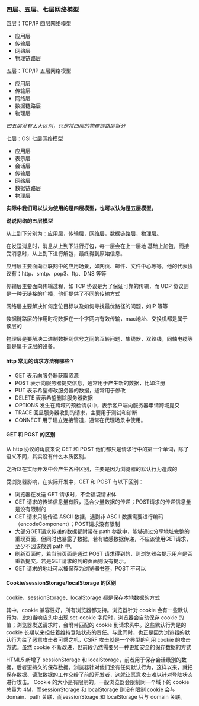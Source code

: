 ### 四层、五层、七层网络模型

四层：TCP/IP 四层网络模型

+ 应用层
+ 传输层
+ 网络层
+ 物理链路层



五层：TCP/IP 五层网络模型

+ 应用层
+ 传输层
+ 网络层
+ 数据链路层
+ 物理层

*四五层没有太大区别，只是将四层的物理链路层拆分*

七层：OSI 七层网络模型

+ 应用层
+ 表示层
+ 会话层
+ 传输层
+ 网络层
+ 数据链路层
+ 物理层

**实际中我们可以认为使用的是四层模型，也可以认为是五层模型。**



**说说网络的五层模型**

从上到下分别为：应用层，传输层，网络层，数据链路层，物理层。

在发送消息时，消息从上到下进行打包，每一层会在上一层地 基础上加包，而接受消息时，从上到下进行解包，最终得到原始信息。



应用层主要面向互联网中的应用场景，如网页、邮件、文件中心等等，他的代表协议有：http、smtp、pop3、ftp、DNS 等等



传输层主要面向传输过程，如 TCP 协议是为了保证可靠的传输，而 UDP 协议则是一种无链接的广播，他们提供了不同的传输方式



网络层主要解决如何定位目标以及如何寻找最优路径的问题，如IP 等等



数据链路层的作用时将数据在一个字网内有效传输，mac地址、交换机都是属于该层的



物理层是要解决二进制数据到信号之间的互转问题，集线器，双绞线，同轴电缆等都是属于该层的设备。



#### http 常见的请求方法有哪些？

+ GET 表示向服务器获取资源
+ POST 表示向服务器提交信息，通常用于产生新的数据，比如注册
+ PUT 表示希望修改服务器的数据，通常用于修改
+ DELETE 表示希望删除服务器数据
+ OPTIONS 发生在跨域的预检请求中，表示客户端向服务器申请跨域提交
+ TRACE 回显服务器收到的请求，主要用于测试和诊断
+ CONNECT 用于建立连接管道，通常在代理场景中使用。



#### GET 和 POST 的区别

从 http 协议的角度来说 GET 和 POST 他们都只是请求行中的第一个单词，除了语义不同，其实没有什么本质区别。



之所以在实际开发中会产生各种区别，主要是因为浏览器的默认行为造成的



受浏览器影响，在实际开发中，GET 和 POST 有以下区别：

+ 浏览器在发送 GET 请求时，不会福袋请求体
+ GET 请求的传递信息量有限，适合少量数据的传递；POST请求的传递信息量是没有限制的
+ GET 请求只能传递 ASCII 数据，遇到非 ASCII 数据需要进行编码（encodeComponent）；POST请求没有限制
+ 大部分GET请求传递的数据都附带在 path 参数中，能够通过分享地址完整的重现页面，但同时也暴露了数据，若有敏感数据传递，不应该使用GET请求，至少不因该放到 path 中。
+ 刷新页面时，若当前页面是通过 POST 请求得到的，则浏览器会提示用户是否重新提交。若是GET请求的到的页面则没有提示。
+ GET 请求的地址可以被保存为浏览器书签，POST 不可以



#### Cookie/sessionStorage/localStorage 的区别

cookie、sessionStorage、localStorage 都是保存本地数据的方式

其中，cookie 兼容性好，所有浏览器都支持。浏览器针对 cookie 会有一些默认行为，比如当响应头中出现 set-cookie 字段时，浏览器会自动保存 cookie 的值；浏览器发送请求时，会附带匹配的 cookie 到请求头中。这些默认行为是的 cookie 长期以来担任着维持登陆状态的责任。与此同时，也正是因为浏览器的默认行为给了恶意攻击者可乘之机，CSRF 攻击就是一个典型的利用 cookie 的攻击方式。虽然 cookie 不断改进，但前段仍然需要另一种更加安全的保存数据的方式

HTML5 新增了 sessionStorage 和 localStorage，前者用于保存会话级别的数据，后者更持久的保存数据。浏览器针对他们没有任何默认行为，这样以来，就把保存数据、读取数据的工作交给了前段开发者，这就让恶意攻击难以针对登陆状态进行攻击。 Cookie 的大小是有限制的，一般浏览器会限制同一个域下的 cookie 总量为 4M，而sessionStorage 和 localStorage 则没有限制 cookie 会与 domain、path 关联，而sessionStoage 和 localStorage 只与 domain 关联。